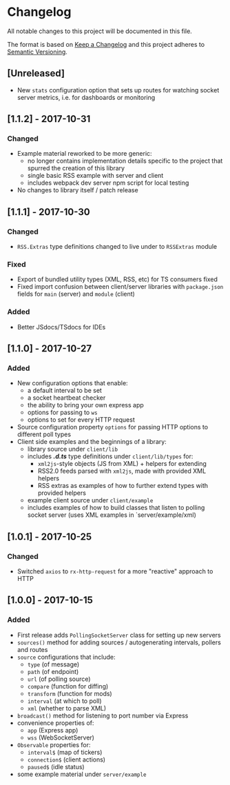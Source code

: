 # Changelog
All notable changes to this project will be documented in this file.

The format is based on [Keep a Changelog](http://keepachangelog.com/en/1.0.0/)
and this project adheres to [Semantic Versioning](http://semver.org/spec/v2.0.0.html).

## [Unreleased]
- New `stats` configuration option that sets up routes for watching socket server metrics, i.e. for dashboards or monitoring

## [1.1.2] - 2017-10-31
### Changed
- Example material reworked to be more generic:
  - no longer contains implementation details specific to the project that spurred the creation of this library
  - single basic RSS example with server and client
  - includes webpack dev server npm script for local testing
- No changes to library itself / patch release

## [1.1.1] - 2017-10-30
### Changed
- `RSS.Extras` type definitions changed to live under to `RSSExtras` module

### Fixed
- Export of bundled utility types (XML, RSS, etc) for TS consumers fixed
- Fixed import confusion between client/server libraries with `package.json` fields for `main` (server) and `module` (client)

### Added
- Better JSdocs/TSdocs for IDEs

## [1.1.0] - 2017-10-27
### Added
- New configuration options that enable:
  - a default interval to be set
  - a socket heartbeat checker
  - the ability to bring your own express app
  - options for passing to `ws`
  - options to set for every HTTP request
- Source configuration property `options` for passing HTTP options to different poll types
- Client side examples and the beginnings of a library:
  - library source under `client/lib`
  - includes _**.d.ts**_ type definitions under `client/lib/types` for:
    - `xml2js`-style objects (JS from XML) + helpers for extending
    - RSS2.0 feeds parsed with `xml2js`, made with provided XML helpers
    - RSS extras as examples of how to further extend types with provided helpers
  - example client source under `client/example`
  - includes examples of how to build classes that listen to polling socket server (uses XML examples in `server/example/xml)

## [1.0.1] - 2017-10-25
### Changed
- Switched `axios` to `rx-http-request` for a more "reactive" approach to HTTP

## [1.0.0] - 2017-10-15
### Added
- First release adds `PollingSocketServer` class for setting up new servers
- `sources()` method for adding sources / autogenerating intervals, pollers and routes
- `source` configurations that include:
  - `type` (of message)
  - `path` (of endpoint)
  - `url` (of polling source)
  - `compare` (function for diffing)
  - `transform` (function for mods)
  - `interval` (at which to poll)
  - `xml` (whether to parse XML)
- `broadcast()` method for listening to port number via Express
- convenience properties of:
  - `app` (Express app)
  - `wss` (WebSocketServer)
- `Observable` properties for:
  - `interval$` (map of tickers)
  - `connection$` (client actions)
  - `paused$` (idle status)
- some example material under `server/example`

